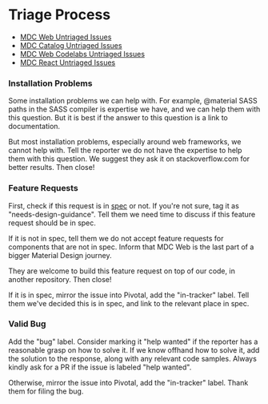 # Triage Process

* [MDC Web Untriaged Issues](https://github.com/material-components/material-components-web/issues?utf8=%E2%9C%93&q=is%3Aissue+is%3Aopen+-label%3Aicebox+-label%3A%22help+wanted%22+no%3Aassignee+no%3Amilestone+sort%3Acreated-asc)
* [MDC Catalog Untriaged Issues](https://github.com/material-components/material-components-web-catalog/issues?utf8=%E2%9C%93&q=is%3Aissue+is%3Aopen+-label%3Aicebox+-label%3A%22help+wanted%22+no%3Aassignee+no%3Amilestone+sort%3Acreated-asc)
* [MDC Web Codelabs Untriaged Issues](https://github.com/material-components/material-components-web-codelabs/issues?utf8=%E2%9C%93&q=is%3Aissue+is%3Aopen+-label%3Aicebox+-label%3A%22help+wanted%22+no%3Aassignee+no%3Amilestone+sort%3Acreated-asc+)
* [MDC React Untriaged Issues](https://github.com/material-components/material-components-web-react/issues?utf8=%E2%9C%93&q=is%3Aissue%20is%3Aopen%20-label%3Ain-tracker%20-label%3A%22help%20wanted%22%20no%3Aassignee%20sort%3Acreated-asc%20)

### Installation Problems

Some installation problems we can help with. For example, @material SASS paths
in the SASS compiler is expertise we have, and we can help them with this
question. But it is best if the answer to this question is a link to
documentation.

But most installation problems, especially around web frameworks, we cannot
help with. Tell the reporter we do not have the expertise to help them with
this question. We suggest they ask it on stackoverflow.com for better results.
Then close!

### Feature Requests

First, check if this request is in [spec](https://material.io/guidelines) or
not. If you're not sure, tag it as "needs-design-guidance". Tell them we need
time to discuss if this feature request should be in spec.

If it is not in spec, tell them we do not accept feature requests for
components that are not in spec. Inform that MDC Web is the last part of a
bigger Material Design journey.

They are welcome to build this feature request on top of our code, in another
repository. Then close!

If it is in spec, mirror the issue into Pivotal, add the "in-tracker" label.
Tell them we've decided this is in spec, and link to the relevant place in spec.

### Valid Bug

Add the "bug" label. Consider marking it "help wanted" if the reporter has a
reasonable grasp on how to solve it. If we know offhand how to solve it, add
the solution to the response, along with any relevant code samples. Always
kindly ask for a PR if the issue is labeled "help wanted".

Otherwise, mirror the issue into Pivotal, add the "in-tracker" label. Thank
them for filing the bug.
